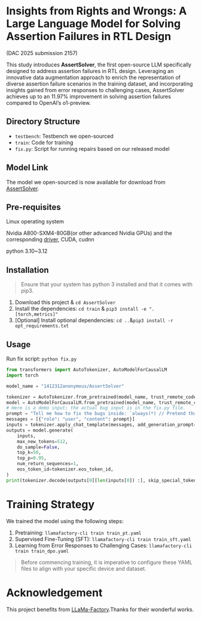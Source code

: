 # Insights from Rights and Wrongs: A Large Language Model for Solving Assertion Failures in RTL Design
(DAC 2025 submission 2157)



This study introduces **AssertSolver**, the first open-source LLM specifically designed to address assertion failures in RTL design. Leveraging an innovative data augmentation approach to enrich the representation of diverse assertion failure scenarios in the training dataset, and incorporating insights gained from error responses to challenging cases, AssertSolver achieves up to an 11.97% improvement in solving assertion failures compared to OpenAI’s o1-preview.


## Directory Structure

- `testbench`: Testbench we open-sourced
- `train`: Code for training
- `fix.py`: Script for running repairs based on our released model

## Model Link

The model we open-sourced is now available for download from [AssertSolver](https://huggingface.co/1412312anonymous/AssertSolver).

## Pre-requisites

Linux operating system

Nvidia A800-SXM4-80GB(or other advanced Nvidia GPUs) and the corresponding [driver](https://www.nvidia.com/en-us/drivers/), CUDA, cudnn

python 3.10~3.12

## Installation

> Ensure that your system has python 3 installed and that it comes with pip3.
1. Download this project & `cd AssertSolver`
2. Install the dependencies: `cd train` & `pip3 install -e ".[torch,metrics]"`
3. [Optional] Install optional dependencies: `cd ..`&`pip3 install -r opt_requirements.txt`
## Usage

Run fix script: `python fix.py`

```python
from transformers import AutoTokenizer, AutoModelForCausalLM
import torch

model_name = "1412312anonymous/AssertSolver"

tokenizer = AutoTokenizer.from_pretrained(model_name, trust_remote_code=True)
model = AutoModelForCausalLM.from_pretrained(model_name, trust_remote_code=True, torch_dtype=torch.bfloat16).cuda()
# Here is a demo input; the actual bug input is in the fix.py file.
prompt = "Tell me how to fix the bugs inside: `always(*) // Pretend that this * should be rst`"
messages = [{"role": "user", "content": prompt}]
inputs = tokenizer.apply_chat_template(messages, add_generation_prompt=True, return_tensors="pt ").to(model.device)
outputs = model.generate(
    inputs,
    max_new_tokens=512,
    do_sample=False,
    top_k=50,
    top_p=0.95,
    num_return_sequences=1,
    eos_token_id=tokenizer.eos_token_id,
)
print(tokenizer.decode(outputs[0][len(inputs[0]) :], skip_special_tokens=True))
```

# Training Strategy

We trained the model using the following steps:
1. Pretraining: `llamafactory-cli train train_pt.yaml`
2. Supervised Fine-Tuning (SFT): `llamafactory-cli train train_sft.yaml`
3. Learning from Error Responses to Challenging Cases: `llamafactory-cli train train_dpo.yaml`

> Before commencing training, it is imperative to configure these YAML files to align with your specific device and dataset.
# Acknowledgement

This project benefits from [LLaMa-Factory](https://github.com/hiyouga/LLaMA-Factory).Thanks for their wonderful works.